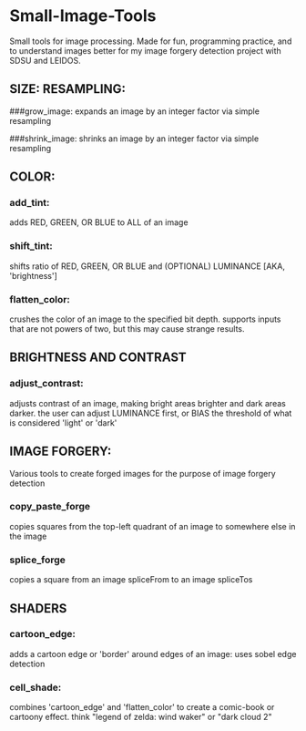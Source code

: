 # Small-Image-Tools
Small tools for image processing. Made for fun, programming practice, and to understand images better for my image forgery detection project with SDSU and LEIDOS.


## SIZE: RESAMPLING:

###grow_image:
expands an image by an integer factor via simple resampling

###shrink_image:
shrinks an image by an integer factor via simple resampling


## COLOR:
### add_tint:
adds RED, GREEN, OR BLUE to ALL of an image

### shift_tint:
shifts ratio of RED, GREEN, OR BLUE and (OPTIONAL) LUMINANCE [AKA, 'brightness']

### flatten_color:
crushes the color of an image to the specified bit depth. supports inputs that are not powers of two, but this may cause strange results.

## BRIGHTNESS AND CONTRAST
### adjust_contrast:
adjusts contrast of an image, making bright areas brighter and dark areas darker.
the user can adjust LUMINANCE first, or BIAS the threshold of what is  considered 'light' or  'dark'

## IMAGE FORGERY:
Various tools to create forged images for the purpose of image forgery detection

### copy_paste_forge
copies squares from the top-left quadrant of an image to somewhere else in the image

### splice_forge
copies a square from an image spliceFrom to an image spliceTos

## SHADERS
### cartoon_edge: 
adds a cartoon edge or 'border' around edges of an image: uses sobel edge detection

### cell_shade:
 combines 'cartoon_edge' and 'flatten_color' to create a comic-book or cartoony effect. think "legend of zelda: wind waker" or "dark cloud 2"
